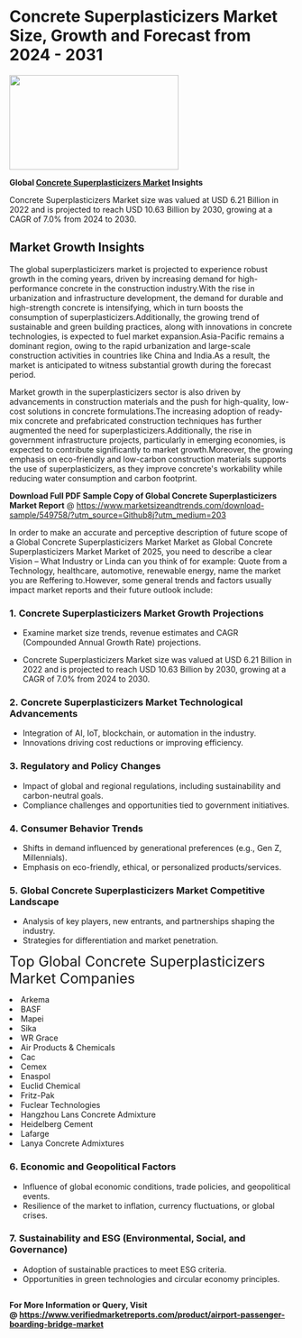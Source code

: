 <H1>Concrete Superplasticizers Market Size, Growth and Forecast from 2024 - 2031</H1><img class="aligncenter size-medium wp-image-584254" src="https://thirdeyenews.in/wp-content/uploads/2024/09/Global-Market-Research-300x168.jpeg" alt="" width="300" height="168" /><p><strong>Global&nbsp;<a href="https://www.marketsizeandtrends.com/download-sample/549758/?utm_source=Github8j?utm_medium=203">Concrete Superplasticizers Market</a> Insights</strong></p><p>Concrete Superplasticizers Market size was valued at USD 6.21 Billion in 2022 and is projected to reach USD 10.63 Billion by 2030, growing at a CAGR of 7.0% from 2024 to 2030.</p><p><h2>Market Growth Insights</h2> <p>The global superplasticizers market is projected to experience robust growth in the coming years, driven by increasing demand for high-performance concrete in the construction industry.With the rise in urbanization and infrastructure development, the demand for durable and high-strength concrete is intensifying, which in turn boosts the consumption of superplasticizers.Additionally, the growing trend of sustainable and green building practices, along with innovations in concrete technologies, is expected to fuel market expansion.Asia-Pacific remains a dominant region, owing to the rapid urbanization and large-scale construction activities in countries like China and India.As a result, the market is anticipated to witness substantial growth during the forecast period.</p> <p>Market growth in the superplasticizers sector is also driven by advancements in construction materials and the push for high-quality, low-cost solutions in concrete formulations.The increasing adoption of ready-mix concrete and prefabricated construction techniques has further augmented the need for superplasticizers.Additionally, the rise in government infrastructure projects, particularly in emerging economies, is expected to contribute significantly to market growth.Moreover, the growing emphasis on eco-friendly and low-carbon construction materials supports the use of superplasticizers, as they improve concrete's workability while reducing water consumption and carbon footprint.</p> <p><span class=""><strong>Download Full PDF Sample Copy of Global Concrete Superplasticizers Market Report</strong> @ <a href="https://www.marketsizeandtrends.com/download-sample/549758/?utm_source=Github8j?utm_medium=203" target="_blank">https://www.marketsizeandtrends.com/download-sample/549758/?utm_source=Github8j?utm_medium=203</a></span></p><p>In order to make an accurate and perceptive description of future scope of a Global&nbsp;Concrete Superplasticizers Market Market as Global&nbsp;Concrete Superplasticizers Market Market of 2025, you need to describe a clear Vision &ndash; What Industry or Linda can you think of for example: Quote from a Technology, healthcare, automotive, renewable energy, name the market you are Reffering to.However, some general trends and factors usually impact market reports and their future outlook include:</p><h3>1.&nbsp;<strong>Concrete Superplasticizers Market Growth Projections</strong></h3><ul><li>Examine market size trends, revenue estimates and CAGR (Compounded Annual Growth Rate) projections.</li><li><p>Concrete Superplasticizers Market size was valued at USD 6.21 Billion in 2022 and is projected to reach USD 10.63 Billion by 2030, growing at a CAGR of 7.0% from 2024 to 2030.</p></li></ul><h3>2.&nbsp;<strong>Concrete Superplasticizers Market Technological Advancements</strong></h3><ul><li>Integration of AI, IoT, blockchain, or automation in the industry.</li><li>Innovations driving cost reductions or improving efficiency.</li></ul><h3>3.&nbsp;<strong>Regulatory and Policy Changes</strong></h3><ul><li>Impact of global and regional regulations, including sustainability and carbon-neutral goals.</li><li>Compliance challenges and opportunities tied to government initiatives.</li></ul><h3>4.&nbsp;<strong>Consumer Behavior Trends</strong></h3><ul><li>Shifts in demand influenced by generational preferences (e.g., Gen Z, Millennials).</li><li>Emphasis on eco-friendly, ethical, or personalized products/services.</li></ul><h3>5.&nbsp;<strong>Global Concrete Superplasticizers Market Competitive Landscape</strong></h3><ul><li>Analysis of key players, new entrants, and partnerships shaping the industry.</li><li>Strategies for differentiation and market penetration.</li></ul><p data-pm-slice="1 1 []"><span style="color: inherit; font-family: inherit; font-size: 25px;">Top Global Concrete Superplasticizers Market Companies</span></p><div class="" data-test-id=""><p><li>Arkema</li><li> BASF</li><li> Mapei</li><li> Sika</li><li> WR Grace</li><li> Air Products & Chemicals</li><li> Cac</li><li> Cemex</li><li> Enaspol</li><li> Euclid Chemical</li><li> Fritz-Pak</li><li> Fuclear Technologies</li><li> Hangzhou Lans Concrete Admixture</li><li> Heidelberg Cement</li><li> Lafarge</li><li> Lanya Concrete Admixtures</li></p></div><h3>6.&nbsp;<strong>Economic and Geopolitical Factors</strong></h3><ul><li>Influence of global economic conditions, trade policies, and geopolitical events.</li><li>Resilience of the market to inflation, currency fluctuations, or global crises.</li></ul><h3>7.&nbsp;<strong>Sustainability and ESG (Environmental, Social, and Governance)</strong></h3><ul><li>Adoption of sustainable practices to meet ESG criteria.</li><li>Opportunities in green technologies and circular economy principles.</li></ul><h2><strong style="font-size: 14px;">For More Information or Query, Visit @&nbsp;</strong><a style="background-color: #ffffff; font-size: 14px;" href="https://www.marketsizeandtrends.com/report/concrete-superplasticizers-market/" target="_blank">https://www.verifiedmarketreports.com/product/airport-passenger-boarding-bridge-market</a></h2>